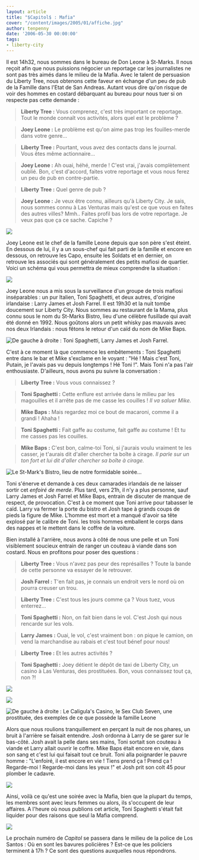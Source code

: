 ```yaml
---
layout: article
title: "$Capitol$ : Mafia"
cover: "/content/images/2005/01/affiche.jpg"
author: tenpenny
date: '2006-05-30 00:00:00'
tags:
- liberty-city
---
```


Il est 14h32, nous sommes dans le bureau de Don Leone à St-Marks. Il nous reçoit afin que nous puissions négocier un reportage car les journalistes ne sont pas très aimés dans le milieu de la Mafia. Avec le talent de persuasion du Liberty&nbsp;Tree, nous obtenons&nbsp;cette faveur en échange d'un peu de pub de la Famille dans l'Etat de San Andreas. Autant vous dire qu'on risque&nbsp;de voir des hommes en costard débarquant au bureau pour nous tuer si on respecte pas cette demande :

> **Liberty Tree :** Vous comprenez, c'est très important ce reportage. Tout le monde connaît vos activités, alors quel est le problème ?

> **Joey Leone :** Le problème est qu'on aime pas trop les fouilles-merde dans votre genre...

> **Liberty Tree :** Pourtant, vous avez des contacts dans le journal. Vous&nbsp;êtes même actionnaire...

> **Joey Leone :** Ah ouai, héhé, merde ! C'est vrai, j'avais complètement oublié. Bon, c'est d'accord, faites votre reportage et vous nous ferez un peu de pub en contre-partie.

> **Liberty Tree :** Quel genre de pub ?

> **Joey Leone :** Je veux être connu, ailleurs qu'à Liberty City. Je sais, nous sommes connu à Las Venturas mais qu'est ce que vous en faites des autres villes? Mmh.. Faites profil bas lors de votre reportage. Je veux pas que ça ce sache. Capiche ?

![](  /content/images/2005/01/maisonleone.jpg)

Joey Leone est le chef de la famille Leone depuis que son père s'est éteint. En dessous de lui, il y a un sous-chef qui fait parti de la famille et encore en dessous, on retrouve les Capo, ensuite les Soldats et en dernier, on retrouve les associés qui sont généralement des petits mafiosi de quartier. Voici un schéma qui vous permettra de mieux comprendre la situation :

![](  /content/images/2005/01/sch_ma.jpg)

Joey Leone nous a mis sous la surveillance d'un groupe de trois mafiosi inséparables : un pur Italien, Toni Spaghetti, et deux autres, d'origine irlandaise : Larry James et Josh Farrel. Il est 19h30 et la nuit tombe doucement sur Liberty City. Nous sommes au restaurant de la Mama, plus connu sous le nom du St-Marks Bistro, lieu d'une célèbre fusillade qui avait été donné en 1992. Nous goûtons alors un petit whisky pas mauvais avec nos deux Irlandais : nous fêtons le retour d'un caïd du nom de Mike Baps.

![De gauche à droite : Toni Spaghetti, Larry James et Josh Farrel.](  /content/images/2005/01/mafieuxgroupe.jpg)

C'est à ce moment là que commence les embêtements : Toni Spaghetti entre dans le bar et Mike s'exclame en le voyant : "Hé ! Mais c'est Toni, Putain, je l'avais pas vu depuis longtemps ! Hé Toni !". Mais Toni n'a pas l'air enthousiaste. D'ailleurs, nous avons pu suivre la conversation :

> **Liberty Tree :** Vous vous connaissez ?

> **Toni Spaghetti :** Cette enflure est arrivée dans le milieu par les magouilles et il arrête pas de me casse les couilles ! _Il va saluer Mike._

> **Mike Baps :** Mais regardez moi ce bout de macaroni, comme il a grandi ! Ahaha !

> **Toni Spaghetti :** Fait gaffe au costume, fait gaffe au costume ! Et tu me casses pas les couilles.

> **Mike Baps :** C'est bon, calme-toi Toni, si j'aurais voulu vraiment te les casser, je t'aurais dit d'aller chercher ta boîte à cirage. _Il parle sur un ton fort et lui dit d'aller chercher sa boîte à cirage._

![Le St-Mark's Bistro, lieu de notre formidable soirée...](  /content/images/2005/01/bistro.jpg)

Toni s'énerve et demande à ces deux camarades irlandais de ne laisser sortir&nbsp;cet _enfoiré de merde_. Plus tard, vers 21h, il n'y a plus personne, sauf Larry James et Josh Farrel et Mike Baps, entrain de discuter de manque de respect, de provocation. C'est à ce moment que Toni arrive pour tabasser le caïd. Larry va fermer la porte du bistro et Josh tape à grands coups de pieds la&nbsp;figure de Mike. L'homme est mort et a manqué d'avoir sa tête explosé par le calibre de Toni. les trois hommes emballent le corps dans des nappes et le mettent dans le coffre de la voiture.

Bien installé à l'arrière, nous avons à côté de nous une pelle et un Toni visiblement soucieux entrain de ranger un couteau à viande dans son costard. Nous en profitons pour poser des questions :

> **Liberty Tree :** Vous n'avez pas peur des représailles ? Toute la bande de cette personne va essayer de le retrouver.

> **Josh Farrel :** T'en fait pas, je connais un endroit vers le nord où on pourra creuser un trou.

> **Liberty Tree :** C'est tous les jours comme ça ? Vous tuez, vous enterrez...

> **Toni Spaghetti :** Non, on fait bien dans le vol. C'est Josh qui nous rencarde sur les vols.

> **Larry James :** Ouai, le vol, c'est vraiment bon : on pique le camion, on vend la marchandise au rabais et c'est tout bénef pour nous!

> **Liberty Tree :** Et les autres activités ?

> **Toni Spaghetti :** Joey détient le dépôt de taxi de Liberty City, un casino à Las Venturas, des prostituées. Bon, vous connaissez tout ça, non ?!

![](  /content/images/2005/01/casino.jpg)

![](  /content/images/2005/01/sex_club_seven.jpg)

![De gauche à droite : Le Caligula's Casino, le Sex Club Seven, une prostituée, des exemples de ce que possède la famille Leone](  /content/images/2005/01/protipute.jpg)

Alors que nous roulions tranquillement en perçant la nuit de nos phares, un bruit à l'arrière se faisait entendre. Josh ordonna&nbsp;à Larry de se garer sur le bas-côté. Josh avait la pelle dans ses mains, Toni sortait son couteau à viande et Larry allait ouvrir le coffre. Mike Baps était encore en vie, dans son sang et c'est lui qui faisait tout ce bruit. Toni alla poignarder le pauvre homme : "L'enfoiré, il est encore en vie ! Tiens prend ça ! Prend ça ! Regarde-moi ! Regarde-moi dans les yeux !" et Josh prit son colt 45 pour plomber le cadavre.

![](  /content/images/2005/01/mafiaauto.jpg)

Ainsi, voilà ce qu'est une soirée avec la Mafia, bien que la plupart du temps, les membres sont avec leurs femmes ou alors, ils s'occupent de leur affaires. A l'heure où nous publions cet article, Toni Spaghetti s'était fait liquider pour des raisons que seul la Mafia comprend.

![](  /content/images/2005/01/affiche.jpg)

Le prochain numéro de $Capitol$ se passera dans le milieu de la police de Los Santos : Où en sont les bavures policières ? Est-ce que les policiers terminent à 17h ? Ce sont des questions auxquelles nous répondrons.

<!--kg-card-end: markdown-->
